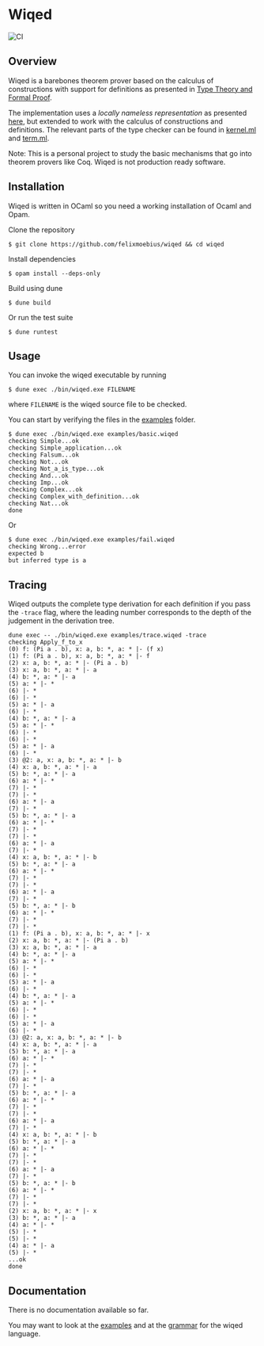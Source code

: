 # Wiqed

![CI](https://github.com/felixmoebius/wiqed/actions/workflows/workflow.yml/badge.svg)

## Overview

Wiqed is a barebones theorem prover based on the calculus of constructions with support for definitions as presented in [Type Theory and Formal Proof](https://www.cambridge.org/core/books/type-theory-and-formal-proof/0472640AAD34E045C7F140B46A57A67C).

The implementation uses a _locally nameless representation_ as presented [here](https://repository.upenn.edu/cgi/viewcontent.cgi?article=1394&context=cis_papers), but extended to work with the calculus of constructions and definitions.
The relevant parts of the type checker can be found in [kernel.ml](./lib/kernel.ml) and [term.ml](./lib/term.ml).

Note: This is a personal project to study the basic mechanisms that go into theorem provers like Coq. Wiqed is not production ready software.

## Installation

Wiqed is written in OCaml so you need a working installation of Ocaml and Opam.

Clone the repository

```
$ git clone https://github.com/felixmoebius/wiqed && cd wiqed
```

Install dependencies

```
$ opam install --deps-only
```

Build using dune

```
$ dune build
```

Or run the test suite

```
$ dune runtest
```

## Usage

You can invoke the wiqed executable by running

```
$ dune exec ./bin/wiqed.exe FILENAME
```

where `FILENAME` is the wiqed source file to be checked.

You can start by verifying the files in the [examples](./examples) folder.

```
$ dune exec ./bin/wiqed.exe examples/basic.wiqed
checking Simple...ok 
checking Simple_application...ok
checking Falsum...ok
checking Not...ok
checking Not_a_is_type...ok
checking And...ok
checking Imp...ok
checking Complex...ok
checking Complex_with_definition...ok
checking Nat...ok
done
```

Or

```
$ dune exec ./bin/wiqed.exe examples/fail.wiqed
checking Wrong...error
expected b
but inferred type is a
```

## Tracing

Wiqed outputs the complete type derivation for each definition if you pass the `-trace` flag,
where the leading number corresponds to the depth of the judgement in the derivation tree.

```
dune exec -- ./bin/wiqed.exe examples/trace.wiqed -trace 
checking Apply_f_to_x
(0) f: (Pi a . b), x: a, b: *, a: * |- (f x)
(1) f: (Pi a . b), x: a, b: *, a: * |- f
(2) x: a, b: *, a: * |- (Pi a . b)
(3) x: a, b: *, a: * |- a
(4) b: *, a: * |- a
(5) a: * |- *
(6) |- *
(6) |- *
(5) a: * |- a
(6) |- *
(4) b: *, a: * |- a
(5) a: * |- *
(6) |- *
(6) |- *
(5) a: * |- a
(6) |- *
(3) @2: a, x: a, b: *, a: * |- b
(4) x: a, b: *, a: * |- a
(5) b: *, a: * |- a
(6) a: * |- *
(7) |- *
(7) |- *
(6) a: * |- a
(7) |- *
(5) b: *, a: * |- a
(6) a: * |- *
(7) |- *
(7) |- *
(6) a: * |- a
(7) |- *
(4) x: a, b: *, a: * |- b
(5) b: *, a: * |- a
(6) a: * |- *
(7) |- *
(7) |- *
(6) a: * |- a
(7) |- *
(5) b: *, a: * |- b
(6) a: * |- *
(7) |- *
(7) |- *
(1) f: (Pi a . b), x: a, b: *, a: * |- x
(2) x: a, b: *, a: * |- (Pi a . b)
(3) x: a, b: *, a: * |- a
(4) b: *, a: * |- a
(5) a: * |- *
(6) |- *
(6) |- *
(5) a: * |- a
(6) |- *
(4) b: *, a: * |- a
(5) a: * |- *
(6) |- *
(6) |- *
(5) a: * |- a
(6) |- *
(3) @2: a, x: a, b: *, a: * |- b
(4) x: a, b: *, a: * |- a
(5) b: *, a: * |- a
(6) a: * |- *
(7) |- *
(7) |- *
(6) a: * |- a
(7) |- *
(5) b: *, a: * |- a
(6) a: * |- *
(7) |- *
(7) |- *
(6) a: * |- a
(7) |- *
(4) x: a, b: *, a: * |- b
(5) b: *, a: * |- a
(6) a: * |- *
(7) |- *
(7) |- *
(6) a: * |- a
(7) |- *
(5) b: *, a: * |- b
(6) a: * |- *
(7) |- *
(7) |- *
(2) x: a, b: *, a: * |- x
(3) b: *, a: * |- a
(4) a: * |- *
(5) |- *
(5) |- *
(4) a: * |- a
(5) |- *
...ok
done
```

## Documentation

There is no documentation available so far.

You may want to look at the [examples](./examples) and at the [grammar](./lib/parser.mly) for the wiqed language.
